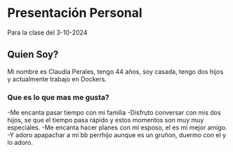 # Presentación Personal
Para la clase del 3-10-2024

## Quien Soy?
Mi nombre es Claudia Perales, tengo 44 años, soy casada, tengo dos hijos y actualmente trabajo en Dockers.

### Que es lo que mas me gusta?
-Me encanta pasar tiempo con mi familia
-Disfruto conversar con mis dos hijos, se que el tiempo pasa rápido y estos momentos son muy muy especiales.
-Me encanta hacer planes con mi esposo, el es mi mejor amigo.
-Y adoro apapachar a mi bb perrhijo aunque es un gruñon, duermo con el y lo adoro.


